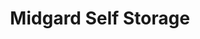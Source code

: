 ---
title: "Midgard Self Storage"
url: /dawsonville/midgard-self-storage-storage-way/
shop: storage rental
---